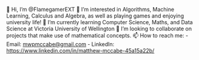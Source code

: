 👋 Hi, I’m @FlamegamerEXT
👀 I’m interested in Algorithms, Machine Learning, Calculus and Algebra, as well as playing games and enjoying university life!
🌱 I’m currently learning Computer Science, Maths, and Data Science at Victoria University of Wellington
💞️ I’m looking to collaborate on projects that make use of mathematical concepts.
📫 How to reach me:
    - Email: mwpmccabe@gmail.com
    - LinkedIn: https://www.linkedin.com/in/matthew-mccabe-45a15a22b/

<!---
FlamegamerEXT/FlamegamerEXT is a ✨ special ✨ repository because its `README.md` (this file) appears on your GitHub profile.
You can click the Preview link to take a look at your changes.
--->
